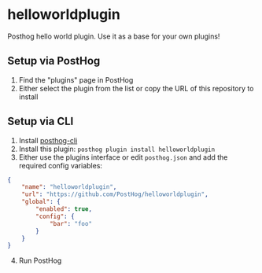# helloworldplugin
Posthog hello world plugin. Use it as a base for your own plugins!

## Setup via PostHog

1. Find the "plugins" page in PostHog
2. Either select the plugin from the list or copy the URL of this repository to install

## Setup via CLI

1. Install [posthog-cli](https://github.com/PostHog/posthog-cli)
2. Install this plugin: `posthog plugin install helloworldplugin`
3. Either use the plugins interface or edit `posthog.json` and add the required config variables:
```json
{
    "name": "helloworldplugin",
    "url": "https://github.com/PostHog/helloworldplugin",
    "global": {
        "enabled": true,
        "config": {
            "bar": "foo"
        }
    }
}
```
4. Run PostHog
